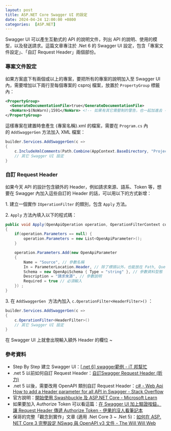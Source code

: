 ```yaml
---
layout: post
title: ASP.NET Core Swagger UI 的設定
date: 2024-04-24 12:00:00 +0800
categories:  [ASP.NET]
---
```


Swagger UI 可以產生互動式的 API 的說明文件，列出 API 的說明、使用的模型，以及發送請求。這篇文章專注於 .Net 6 的 Swagger UI 設定，包含「專案文件設定」、「自訂 Request Header」兩個部份。

### 專案文件設定

如果方案底下有兩個或以上的專案，要把所有的專案的說明加入至 Swagger UI 內，需要增加以下兩行至每個專案的 csproj 檔案，放置於 `PropertyGroup` 標籤內：

```xml
<PropertyGroup>
  <GenerateDocumentationFile>true</GenerateDocumentationFile>
  <NoWarn>$(NoWarn);1591</NoWarn> <!-- 如果有其它需壓制的警告，也一起加進去 -->
</PropertyGroup>
```

這樣專案在建置時會產生 {專案名稱}.xml 的檔案，需要在 `Program.cs` 內的 `AddSwaggerGen` 方法加入 XML 檔案：

```csharp
builder.Services.AddSwaggerGen(c =>
{
    c.IncludeXmlComments(Path.Combine(AppContext.BaseDirectory, "Project.xml")); // 需替換成專案名稱.xml
    // 其它 Swagger UI 設定
}
```

### 自訂 Request Header

如果今天 API 的設計包含額外的 Header，例如請求來源、語系、Token 等，想要在 Swagger 內加入這些自訂的 Header 的話，可以用以下的方式新增：

1\. 建立一個實作 `IOperationFilter` 的類別，包含 `Apply` 方法。

2\. `Apply` 方法內填入以下的程式碼：

```csharp
public void Apply(OpenApiOperation operation, OperationFilterContext context)
{
    if(operation.Parameters == null) {
        operation.Parameters = new List<OpenApiParameter>();
    }

    operation.Parameters.Add(new OpenApiParameter
    {
        Name = "Source", // 參數名稱
        In = ParameterLocation.Header, // 除了標頭以外，也能放在 Path, QueryString ... 等
        Schema = new OpenApiSchema { Type = "string" }, // 參數資料型態
        Description = "請求來源", // 參數說明
        Required = true // 必須輸入
    }) ;
}
```

3\. 在 `AddSwaggerGen`  方法內加入 `c.OperationFilter<HeaderFilter>()` ：

```csharp
builder.Services.AddSwaggerGen(c =>
{
    c.OperationFilter<HeaderFilter>()
    // 其它 Swagger UI 設定
}
```

在 Swagger UI 上就會出現輸入額外 Header 的欄位 ~

### 參考資料

- Step By Step 建立 Swagger UI：[\[.net 6\] swagger範例 - iT 邦幫忙](https://ithelp.ithome.com.tw/articles/10298616)
- .net 5 以前如何自訂 Request Header：[自訂Swagger Request Header (昕力)](https://www.tpisoftware.com/tpu/articleDetails/2325)
- .net 5 以後，需要改用 OpenAPI 類別自訂 Request Header：[c# - Web Api How to add a Header parameter for all API in Swagger - Stack Overflow](https://stackoverflow.com/questions/41493130/web-api-how-to-add-a-header-parameter-for-all-api-in-swagger)
- 官方說明：[開始使用 Swashbuckle 及 ASP.NET Core - Microsoft Learn](https://learn.microsoft.com/zh-tw/aspnet/core/tutorials/getting-started-with-swashbuckle?view=aspnetcore-8.0&tabs=visual-studio)
- 如果要加入 Authorize Token 可以看這篇：[在 Swagger UI 加上驗證按鈕，讓 Request Header 傳遞 Authorize Token - 伊果的沒人看筆記本](https://igouist.github.io/post/2021/10/swagger-enable-authorize/)
- 保哥的完整「觀念到實作」文章 (適用 .Net Core 3 ~ .Net 5)：[如何在 ASP․NET Core 3 完整設定 NSwag 與 OpenAPI v3 文件 - The Will Will Web](https://blog.miniasp.com/post/2019/12/21/ASP%E2%80%A4NET-Core-3-NSwag-OpenAPI-v3)